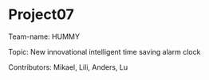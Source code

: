 Project07
=========

Team-name: HUMMY

Topic: New innovational intelligent time saving alarm clock 

Contributors:
Mikael, Lili, Anders, Lu

